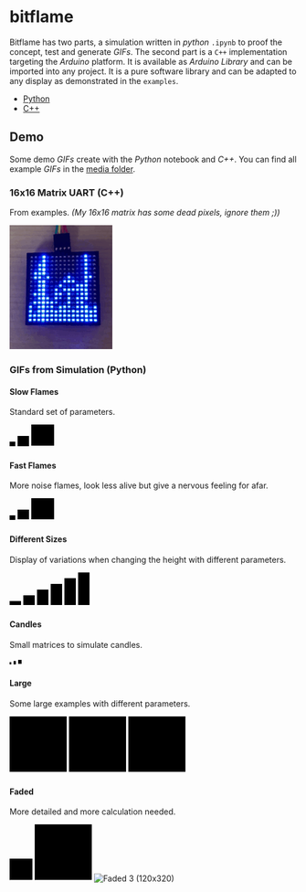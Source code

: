 # bitflame

Bitflame has two parts, a simulation written in _python_ `.ipynb` to proof the concept, test and generate _GIFs_. The second part is a `C++` implementation targeting the _Arduino_ platform. It is available as _Arduino Library_ and can be imported into any project. It is a pure software library and can be adapted to any display as demonstrated in the `examples`.

* [Python](./python)
* [C++](./arduino)


## Demo

Some demo _GIFs_ create with the _Python_ notebook and _C++_. You can find all example _GIFs_ in the [media folder](media/examples).


### 16x16 Matrix UART (C++)

From examples. _(My 16x16 matrix has some dead pixels, ignore them ;))_

![Real 1](media/examples/real/16x16-matrix-uart.gif)

### GIFs from Simulation (Python)

#### Slow Flames

Standard set of parameters.

![Slow 1 (10x10)](media/examples/slow-flames/fire_heat=0.2_o2=0.05_cinder=2.gif)
![Slow 2 (20x20)](media/examples/slow-flames/fire_heat=0.2_o2=0.01_cinder=2.gif)
![Slow 3 (40x40)](media/examples/slow-flames/fire_heat=0.2_o2=0.002_cinder=3.gif)

#### Fast Flames

More noise flames, look less alive but give a nervous feeling for afar.

![Fast 1 (10x10)](media/examples/fast-flames/fire_heat=0.4_o2=0.05_cinder=2.gif)
![Fast 2 (20x20)](media/examples/fast-flames/fire_heat=0.4_o2=0.05_cinder=3.gif)
![Fast 3 (40x40)](media/examples/fast-flames/fire_heat=0.4_o2=0.04_cinder=3.gif)

#### Different Sizes

Display of variations when changing the height with different parameters.

![Size 1 (10x20)](media/examples/different-sizes/fire_10x20_heat=0.2_o2=0.05_cinder=3.gif)
![Size 2 (20x20)](media/examples/different-sizes/fire_20x20_heat=0.2_o2=0.01_cinder=3.gif)
![Size 3 (30x20)](media/examples/different-sizes/fire_30x20_heat=0.2_o2=0.003_cinder=3.gif)
![Size 4 (40x20)](media/examples/different-sizes/fire_40x20_heat=0.2_o2=0.002_cinder=3.gif)
![Size 5 (50x20)](media/examples/different-sizes/fire_50x20_heat=0.2_o2=0.0015_cinder=3.gif)
![Size 6 (60x20)](media/examples/different-sizes/fire_60x20_heat=0.2_o2=0.001_cinder=3.gif)

#### Candles

Small matrices to simulate candles.

![Candle 1 (6x3)](media/examples/candles/fire_6x3_heat=0.2_o2=0.1_cinder=2.gif)
![Candle 2 (8x4)](media/examples/candles/fire_8x4_heat=0.2_o2=0.05_cinder=2.gif)
![Candle 3 (10x6)](media/examples/candles/fire_10x6_heat=0.2_o2=0.02_cinder=3.gif)


#### Large

Some large examples with different parameters.

![Large 1 (100x100)](media/examples/large-fires/fire_100x100_heat=0.2_o2=0.001_cinder=3.gif)
![Large 2 (100x100)](media/examples/large-fires/fire_100x100_heat=0.2_o2=0.0008_cinder=3.gif)
![Large 3 (100x100)](media/examples/large-fires/fire_100x100_heat=0.2_o2=0.0005_cinder=3.gif)

#### Faded

More detailed and more calculation needed.

![Faded 1 (40x40)](media/examples/faded-flames/fire_40x40_heat=0.2_o2=0.002_cinder=3.gif)
![Faded 2 (100x100)](media/examples/faded-flames/fire_100x100_heat=0.2_o2=0.002_cinder=3.gif)
![Faded 3 (120x320)](media/examples/faded-flames/fire_120x320_heat=0.2_o2=0.0008_cinder=3.gif)

